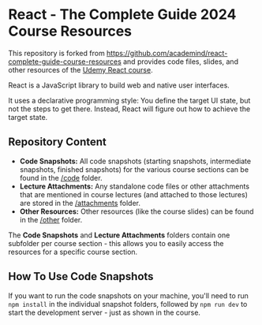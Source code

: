 # React - The Complete Guide 2024 Course Resources

This repository is forked from <https://github.com/academind/react-complete-guide-course-resources> and provides code files, slides, and other resources of the [Udemy React course](https://www.udemy.com/course/react-the-complete-guide-incl-redux/).

React is a JavaScript library to build web and native user interfaces.

It uses a declarative programming style: You define the target UI state, but not the steps to get there. Instead, React will figure out how to achieve the target state.

## Repository Content

- **Code Snapshots:** All code snapshots (starting snapshots, intermediate snapshots, finished snapshots) for the various course sections can be found in the [/code](/code/) folder.
- **Lecture Attachments:** Any standalone code files or other attachments that are mentioned in course lectures (and attached to those lectures) are stored in the [/attachments](/attachments/) folder.
- **Other Resources:** Other resources (like the course slides) can be found in the [/other](/other/) folder.

The **Code Snapshots** and **Lecture Attachments** folders contain one subfolder per course section - this allows you to easily access the resources for a specific course section.

## How To Use Code Snapshots

If you want to run the code snapshots on your machine, you'll need to run `npm install` in the individual snapshot folders, followed by `npm run dev` to start the development server - just as shown in the course.

